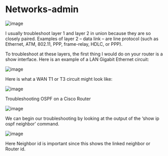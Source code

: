 # Networks-admin

![image](https://github.com/ammaramin763/Networks-admin-skills/assets/162980561/560eb884-e669-44df-ad5f-85fa5b8a42e6)


 I usually troubleshoot layer 1 and layer 2 in union because they are so closely paired. Examples of layer 2 – data link – are line protocol (such as Ethernet, ATM, 802.11, PPP, frame-relay, HDLC, or PPP).


To troubleshoot at these layers, the first thing I would do on your router is a show interface. Here is an example of a LAN Gigabit Ethernet circuit:

![image](https://github.com/ammaramin763/Networks-admin-skills/assets/162980561/fafe33ce-156c-4e0f-83a1-042d71732a5f)


Here is what a WAN T1 or T3 circuit might look like:

![image](https://github.com/ammaramin763/Networks-admin-skills/assets/162980561/13c78c41-fce1-4e2f-ae94-566bcd5878ee)

















Troubleshooting OSPF on a Cisco Router



![image](https://github.com/ammaramin763/Networks-admin/assets/162980561/27f7d80f-e0ea-4598-bbdb-be730718a39e)


We can begin our troubleshooting by looking at the output of the ‘show ip ospf neighbor’ command.

![image](https://github.com/ammaramin763/Networks-admin/assets/162980561/5dca4de4-d014-4551-9cbc-814e46a8eb9a)

Here Neighbor id is important since this shows the linked neighbor or Router id.


